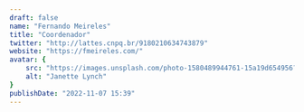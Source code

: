 ```yaml
---
draft: false
name: "Fernando Meireles"
title: "Coordenador"
twitter: "http://lattes.cnpq.br/9180210634743879"
website: "https://fmeireles.com/"
avatar: {
    src: "https://images.unsplash.com/photo-1580489944761-15a19d654956?&fit=crop&w=280",
    alt: "Janette Lynch"
}
publishDate: "2022-11-07 15:39"
---
```

